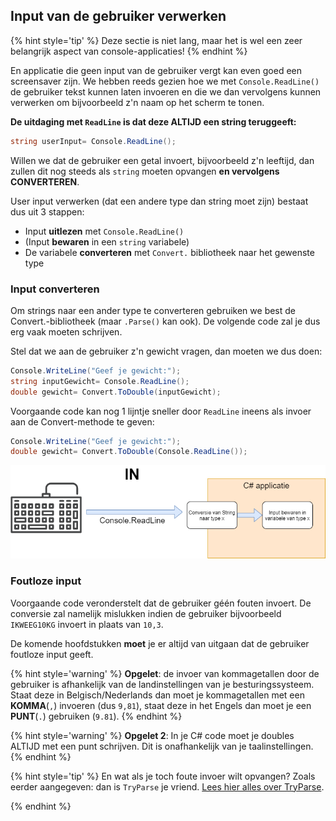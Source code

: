 ## Input van de gebruiker verwerken

{% hint style='tip' %}
Deze sectie is niet lang, maar het is wel een zeer belangrijk aspect van console-applicaties!
{% endhint %}


En applicatie die geen input van de gebruiker vergt kan even goed een screensaver zijn. We hebben reeds gezien hoe we met ``Console.ReadLine()`` de gebruiker tekst kunnen laten invoeren en die we dan vervolgens kunnen verwerken om bijvoorbeeld z'n naam op het scherm te tonen.

**De uitdaging met ``ReadLine`` is dat deze ALTIJD een string teruggeeft:**
```csharp
string userInput= Console.ReadLine();
```
Willen we dat de gebruiker een getal invoert, bijvoorbeeld z'n leeftijd, dan zullen dit nog steeds als ``string`` moeten opvangen **en vervolgens CONVERTEREN**. 

User input verwerken (dat een andere type dan string moet zijn) bestaat dus uit 3 stappen:
* Input **uitlezen** met ``Console.ReadLine()``
* (Input **bewaren** in een ``string`` variabele)
* De variabele **converteren** met ``Convert.`` bibliotheek naar het gewenste type



### Input converteren 
Om strings naar een ander type te converteren gebruiken we best de Convert.-bibliotheek (maar ``.Parse()`` kan ook). De volgende code zal je dus erg vaak moeten schrijven. 

Stel dat we aan de gebruiker z'n gewicht vragen, dan moeten we dus doen:

```csharp
Console.WriteLine("Geef je gewicht:");
string inputGewicht= Console.ReadLine();
double gewicht= Convert.ToDouble(inputGewicht);
```

Voorgaande code kan nog 1 lijntje sneller door ``ReadLine`` ineens als invoer aan de Convert-methode te geven:

```csharp
Console.WriteLine("Geef je gewicht:");
double gewicht= Convert.ToDouble(Console.ReadLine());
```

![Schematisch overzicht: ReadLine=>Conversie](../assets/2_beslissingen/readline.png)

### Foutloze input
Voorgaande code veronderstelt dat de gebruiker géén fouten invoert. De conversie zal namelijk mislukken indien de gebruiker bijvoorbeeld  ``IKWEEG10KG`` invoert in plaats van ``10,3``.

De komende hoofdstukken **moet**  je er altijd van uitgaan dat de gebruiker foutloze input geeft.


{% hint style='warning' %}
**Opgelet**: de invoer van kommagetallen door de gebruiker is afhankelijk van de landinstellingen van je besturingssysteem. Staat deze in Belgisch/Nederlands dan moet je kommagetallen met een **KOMMA**(``,``) invoeren (dus ``9,81``), staat deze in het Engels dan moet je een **PUNT**(``.``) gebruiken (``9.81``).
{% endhint %}


{% hint style='warning' %}
**Opgelet 2**: In je C# code moet je doubles ALTIJD met een punt schrijven. Dit is onafhankelijk van je taalinstellingen.
{% endhint %}



{% hint style='tip' %}
En wat als je toch foute invoer wilt opvangen? Zoals eerder aangegeven: dan is ``TryParse`` je vriend. [Lees hier alles over TryParse](https://www.dotnetperls.com/parse).

{% endhint %}
